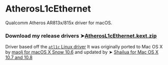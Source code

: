# AtherosL1cEthernet
Qualcomm Atheros AR813x/815x driver for macOS.
### Download my release drivers ➤[AtherosL1cEthernet.kext.zip](https://github.com/chris1111/AtherosL1cEthernet/releases/tag/V1)

Driver based off the [`atl1c` Linux driver](https://github.com/torvalds/linux/tree/master/drivers/net/ethernet/atheros/atl1c)
It was originally ported to Mac OS X by [maolj for macOS X Snow 10.6](https://code.google.com/archive/p/iats/downloads) and updated by ➤ [Shailua for Mac OS X 10.7 and 10.8](https://code.google.com/archive/p/iats/)

